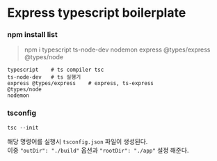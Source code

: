 # Express typescript boilerplate

### npm install list

> npm i typescript ts-node-dev nodemon express @types/express @types/node

```
typescript    # ts compiler tsc
ts-node-dev   # ts 실행기
express @types/express    # express, ts-express
@types/node
nodemon
```

### tsconfig

```
tsc --init
```

해당 명령어를 실행시 `tsconfig.json` 파일이 생성된다.  
이중 `"outDir": "./build"` 옵션과 `"rootDir": "./app"` 설정 해준다.
